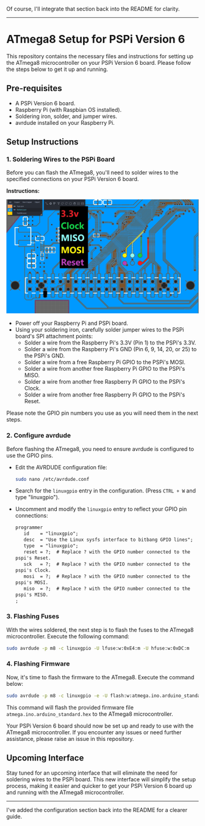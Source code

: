 Of course, I'll integrate that section back into the README for clarity.

---

# ATmega8 Setup for PSPi Version 6

This repository contains the necessary files and instructions for setting up the ATmega8 microcontroller on your PSPi Version 6 board. Please follow the steps below to get it up and running.

## Pre-requisites

- A PSPi Version 6 board.
- Raspberry Pi (with Raspbian OS installed).
- Soldering iron, solder, and jumper wires.
- avrdude installed on your Raspberry Pi.

## Setup Instructions

### 1. Soldering Wires to the PSPi Board

Before you can flash the ATmega8, you'll need to solder wires to the specified connections on your PSPi Version 6 board.

**Instructions:**

![SPI Attachment Points](/atmega/images/spi.jpg)

- Power off your Raspberry Pi and PSPi board.
- Using your soldering iron, carefully solder jumper wires to the PSPi board's SPI attachment points:
  - Solder a wire from the Raspberry Pi's 3.3V (Pin 1) to the PSPi's 3.3V.
  - Solder a wire from the Raspberry Pi's GND (Pin 6, 9, 14, 20, or 25) to the PSPi's GND.
  - Solder a wire from a free Raspberry Pi GPIO to the PSPi's MOSI.
  - Solder a wire from another free Raspberry Pi GPIO to the PSPi's MISO.
  - Solder a wire from another free Raspberry Pi GPIO to the PSPi's Clock.
  - Solder a wire from another free Raspberry Pi GPIO to the PSPi's Reset.

Please note the GPIO pin numbers you use as you will need them in the next steps.

### 2. Configure avrdude

Before flashing the ATmega8, you need to ensure avrdude is configured to use the GPIO pins.

- Edit the AVRDUDE configuration file:
  ```bash
  sudo nano /etc/avrdude.conf
  ```
- Search for the `linuxgpio` entry in the configuration. (Press `CTRL + W` and type "linuxgpio").
- Uncomment and modify the `linuxgpio` entry to reflect your GPIO pin connections:

  ```
  programmer
     id    = "linuxgpio";
     desc  = "Use the Linux sysfs interface to bitbang GPIO lines";
     type  = "linuxgpio";
     reset = ?;  # Replace ? with the GPIO number connected to the pspi's Reset.
     sck   = ?;  # Replace ? with the GPIO number connected to the pspi's Clock.
     mosi  = ?;  # Replace ? with the GPIO number connected to the pspi's MOSI.
     miso  = ?;  # Replace ? with the GPIO number connected to the pspi's MISO.
  ;
  ```

### 3. Flashing Fuses

With the wires soldered, the next step is to flash the fuses to the ATmega8 microcontroller. Execute the following command:

```bash
sudo avrdude -p m8 -c linuxgpio -U lfuse:w:0xE4:m -U hfuse:w:0xDC:m
```

### 4. Flashing Firmware

Now, it's time to flash the firmware to the ATmega8. Execute the command below:

```bash
sudo avrdude -p m8 -c linuxgpio -e -U flash:w:atmega.ino.arduino_standard.hex
```

This command will flash the provided firmware file `atmega.ino.arduino_standard.hex` to the ATmega8 microcontroller.

Your PSPi Version 6 board should now be set up and ready to use with the ATmega8 microcontroller. If you encounter any issues or need further assistance, please raise an issue in this repository.

## Upcoming Interface

Stay tuned for an upcoming interface that will eliminate the need for soldering wires to the PSPi board. This new interface will simplify the setup process, making it easier and quicker to get your PSPi Version 6 board up and running with the ATmega8 microcontroller.

---

I've added the configuration section back into the README for a clearer guide.
